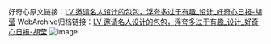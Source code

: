 好奇心原文链接：[LV 邀请名人设计的包包，浮夸多过于有趣_设计_好奇心日报-胡莹](https://www.qdaily.com/articles/2362.html)
WebArchive归档链接：[LV 邀请名人设计的包包，浮夸多过于有趣_设计_好奇心日报-胡莹](http://web.archive.org/web/20190623151030/https://www.qdaily.com/articles/2362.html)
![image](http://ww3.sinaimg.cn/large/007d5XDpgy1g3vc1z2kjlj30u09unnpd)